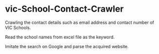 # vic-School-Contact-Crawler

Crawling the contact details such as email address and contact number of VIC Schools.

Read the school names from excel file as the keyword. 

Imitate the search on Google and parse the acquired website.